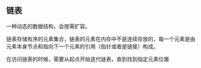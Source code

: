 <!--
 * @FileName: 链表
 * @Author: duxinyue
 * @Date: 2021-04-29 13:47:25
 * @LastEditors: duxinyue
 * @LastEditTime: 2021-04-29 14:02:58
 * @FilePath: \JavaScript\article\链表.md
-->

## 链表
一种动态的数据结构，会按需扩容。

链表存储有序的元素集合，链表的元素在内存中不是连续存放的，每一个元素是由元素本身节点和指向下一个元素的引用（指针或者是链接）构成。

在访问链表的时候，需要从起点开始迭代链表，直到找到指定元素位置